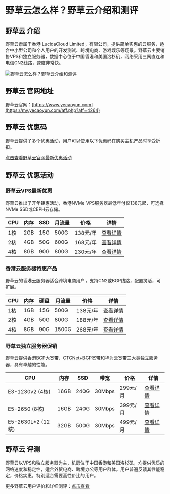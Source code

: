 # 野草云怎么样？野草云介绍和测评

## 野草云 介绍
野草云隶属于香港 LucidaCloud Limited，有限公司，提供简单实惠的云服务，适合中小型公司和个人用户的开发测试、跨境电商、游戏娱乐等场景。野草云主要销售VPS和独立服务器，数据中心位于中国香港和美国洛杉矶，网络采用三网直连和电信CN2线路，速度非常快。

![野草云怎么样？野草云介绍和测评](https://github.com/user-attachments/assets/787257c5-0175-4037-a672-f428d94db1cf)

## 野草云 官网地址
野草云官网：[https://www.yecaoyun.com](https://my.yecaoyun.com/aff.php?aff=4264)

## 野草云 优惠码
野草云提供了多个优惠活动，用户可以使用以下优惠码在购买主机产品时享受折扣。

[点击查看野草云官网最新优惠活动](https://my.yecaoyun.com/aff.php?aff=4264)

## 野草云 优惠活动

### 野草云VPS最新优惠
野草云推出了开年钜惠活动，香港NVMe VPS服务器最低年付仅138元起，可选择NVMe SSD或CEPH云存储。

| CPU  | 内存 | SSD  | 月流量 | 价格    | 详情     |
|------|------|------|--------|---------|----------|
| 1核  | 2GB  | 15G  | 500G   | 138元/年 | [查看详情](https://my.yecaoyun.com/aff.php?aff=4264&pid=452) |
| 2核  | 4GB  | 50G  | 600G   | 168元/年 | [查看详情](https://my.yecaoyun.com/aff.php?aff=4264&pid=453) |
| 4核  | 8GB  | 90G  | 800G   | 230元/年 | [查看详情](https://my.yecaoyun.com/aff.php?aff=4264&pid=454) |

### 香港云服务器特惠产品
野草云的香港云服务器适合跨境电商用户，支持CN2或BGP线路，配置灵活，可扩展。

| CPU  | 内存 | 硬盘  | 月流量 | 价格     | 详情     |
|------|------|-------|--------|----------|----------|
| 1核  | 1GB  | 15G   | 500G   | 138元/年 | [查看详情](https://my.yecaoyun.com/aff.php?aff=4264&pid=399&billingcycle=annually) |
| 2核  | 4GB  | 50G   | 800G   | 188元/年 | [查看详情](https://my.yecaoyun.com/aff.php?aff=4264&pid=400&billingcycle=annually) |
| 4核  | 8GB  | 90G   | 1500G  | 268元/年 | [查看详情](https://my.yecaoyun.com/aff.php?aff=4264&pid=401&billingcycle=annually) |

### 野草云独立服务器促销
野草云提供香港BGP大宽带、CTGNet+BGP宽带和华为云宽带三大类独立服务器，具有卓越的性能。

| CPU                | 内存 | SSD   | 带宽    | 价格      | 详情     |
|--------------------|------|-------|---------|-----------|----------|
| E3-1230v2 (4核)    | 16GB | 240G  | 30Mbps  | 299元/月  | [查看详情](https://my.yecaoyun.com/aff.php?aff=4264&pid=280) |
| E5-2650 (8核)      | 16GB | 240G  | 30Mbps  | 399元/月  | [查看详情](https://my.yecaoyun.com/aff.php?aff=4264&pid=281) |
| E5-2630L*2 (12核)  | 32GB | 500G  | 30Mbps  | 499元/月  | [查看详情](https://my.yecaoyun.com/aff.php?aff=4264&pid=283) |

## 野草云 评测
野草云以VPS和独立服务器为主，机房位于中国香港和美国洛杉矶，均提供优质的网络速度和稳定性，适合外贸电商、跨境办公等用户群体。用户普遍反馈其性能稳定，价格实惠，特别适合需要高性价比的用户。

更多野草云用户评价和详细测评：[点击查看](https://my.yecaoyun.com/aff.php?aff=4264)
